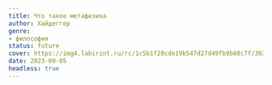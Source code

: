 ```yaml
---
title: Что такое метафизика
author: Хайдеггер
genre:
- философия
status: future
cover: https://img4.labirint.ru/rc/1c5b1f28cde19b547d27d49fb9b88c7f/363x561q80/books41/404436/cover.jpg?1569231527
date: 2023-09-05
headless: true
---
```


